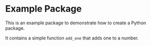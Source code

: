 # Example Package

This is an example package to demonstrate how to create a Python package.

It contains a simple function  `add_one`  that adds one to a number.
